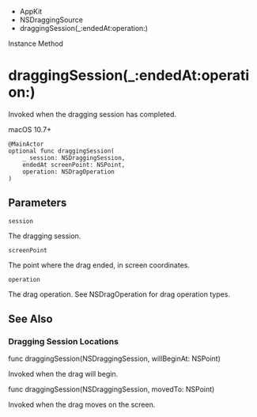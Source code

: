 

- AppKit
- NSDraggingSource
-  draggingSession(\_:endedAt:operation:) 

Instance Method

# draggingSession(\_:endedAt:operation:)

Invoked when the dragging session has completed.

macOS 10.7+

``` source
@MainActor
optional func draggingSession(
    _ session: NSDraggingSession,
    endedAt screenPoint: NSPoint,
    operation: NSDragOperation
)
```

## Parameters 

`session`  

The dragging session.

`screenPoint`  

The point where the drag ended, in screen coordinates.

`operation`  

The drag operation. See NSDragOperation for drag operation types.

## See Also

### Dragging Session Locations

func draggingSession(NSDraggingSession, willBeginAt: NSPoint)

Invoked when the drag will begin.

func draggingSession(NSDraggingSession, movedTo: NSPoint)

Invoked when the drag moves on the screen.

